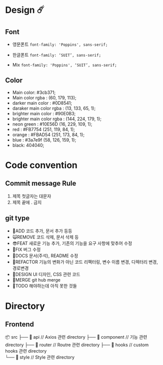 # Design ☄️

## Font

-   영문폰트
    `font-family: 'Poppins', sans-serif;`

-   한글폰트
    `font-family: ‘SUIT’, sans-serif;`

-   Mix
    `font-family: 'Poppins', ‘SUIT’, sans-serif;`

## Color

-   Main color: #3cb371;
-   Main color rgba : (60, 179, 113);
-   darker main color : #0D8541;
-   daraker main color rgba : (13, 133, 65, 1);
-   brighter main color : #90E0B3;
-   brighter main color rgba : (144, 224, 179, 1);
-   neon green : #10E56D (16, 229, 109, 1);
-   red : #FB7754 (251, 119, 84, 1);
-   orange : #FBAD54 (251, 173, 84, 1);
-   blue : #3a7e9f (58, 126, 159, 1);
-   black: 404040;

# Code convention

## Commit message Rule

1. 제목 첫글자는 대문자
2. 제목 끝에 . 금지

## git type

-   👾ADD 코드 추가, 문서 추가 등등
-   🙀REMOVE 코드 삭제, 문서 삭제 등
-   😎FEAT 새로운 기능 추가, 기존의 기능을 요구 사항에 맞추어 수정
-   🐳FIX 버그 수정
-   📄DOCS 문서(주석), README 수정
-   🥑REFACTOR 기능의 변화가 아닌 코드 리팩터링, 변수 이름 변경, 디렉터리 변경, 경로변경
-   🌊DESIGN UI 디자인, CSS 관련 코드
-   🦭MERGE git hub merge
-   🙊TODO 해야하는데 아직 못한 것들

# Directory

## Frontend

📦 src
├── 📂 api // Axios 관련 directory
├── 📂 component // 기능 관련 directory
├── 📂 router // Routre 관련 directory
├── 📂 hooks // custom hooks 관련 directory  
└── 📂 style // Style 관련 directory
